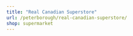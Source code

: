 ```yaml
---
title: "Real Canadian Superstore"
url: /peterborough/real-canadian-superstore/
shop: supermarket
---
```

